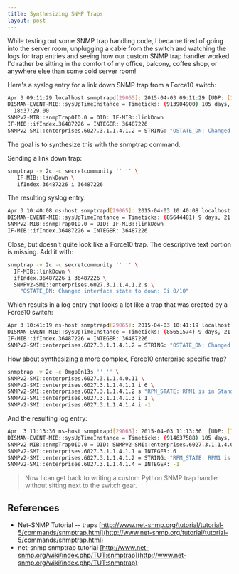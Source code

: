 ```yaml
---
title: Synthesizing SNMP Traps
layout: post
---
```


While testing out some SNMP trap handling code, I became tired of going into the server room, unplugging a cable from the switch and watching the logs for trap entries and seeing how our custom SNMP trap handler worked. I'd rather be sitting in the comfort of my office, balcony, coffee shop, or anywhere else than some cold server room!

Here's a syslog entry for a link down SNMP trap from a Force10 switch:

```bash
Apr 3 09:11:29 localhost snmptrapd[29065]: 2015-04-03 09:11:29 [UDP: [10.0.5.29]:162->[10.0.5.27]:162]:
DISMAN-EVENT-MIB::sysUpTimeInstance = Timeticks: (913904900) 105 days,
  18:37:29.00
SNMPv2-MIB::snmpTrapOID.0 = OID: IF-MIB::linkDown
IF-MIB::ifIndex.36487226 = INTEGER: 36487226
SNMPv2-SMI::enterprises.6027.3.1.1.4.1.2 = STRING: "OSTATE_DN: Changed interface state to down: Gi 0/10"
```

The goal is to synthesize this with the snmptrap command.

Sending a link down trap:

```bash
snmptrap -v 2c -c secretcommunity '' '' \
   IF-MIB::linkDown \
   ifIndex.36487226 i 36487226
```

The resulting syslog entry:

```bash
Apr 3 10:40:08 ns-host snmptrapd[29065]: 2015-04-03 10:40:08 localhost [UDP: [127.0.0.1]:55232->;[127.0.0.1]:162]:
DISMAN-EVENT-MIB::sysUpTimeInstance = Timeticks: (85644481) 9 days, 21:54:04.81
SNMPv2-MIB::snmpTrapOID.0 = OID: IF-MIB::linkDown
IF-MIB::ifIndex.36487226 = INTEGER: 36487226
```

Close, but doesn't quite look like a Force10 trap. The descriptive text portion is missing. Add it with:

```bash
snmptrap -v 2c -c secretcommunity '' '' \
  IF-MIB::linkDown \
  ifIndex.36487226 i 36487226 \
  SNMPv2-SMI::enterprises.6027.3.1.1.4.1.2 s \
    "OSTATE_DN: Changed interface state to down: Gi 0/10"
```

Which results in a log entry that looks a lot like a trap that was created by a Force10 switch:

```bash
Apr 3 10:41:19 ns-host snmptrapd[29065]: 2015-04-03 10:41:19 localhost [UDP: [127.0.0.1]:59788-&gt;[127.0.0.1]:162]:
DISMAN-EVENT-MIB::sysUpTimeInstance = Timeticks: (85651574) 9 days, 21:55:15.74 SNMPv2-MIB::snmpTrapOID.0 = OID: IF-MIB::linkDown
IF-MIB::ifIndex.36487226 = INTEGER: 36487226
SNMPv2-SMI::enterprises.6027.3.1.1.4.1.2 = STRING: "OSTATE_DN: Changed interface state to down: Gi 0/10"
```

How about synthesizing a more complex, Force10 enterprise specific trap?

```bash
snmptrap -v 2c -c 0mgp0n13s '' '' \
SNMPv2-SMI::enterprises.6027.3.1.1.4.0.11 \
SNMPv2-SMI::enterprises.6027.3.1.1.4.1.1 i 6 \
SNMPv2-SMI::enterprises.6027.3.1.1.4.1.2 s "RPM_STATE: RPM1 is in Standby State." \
SNMPv2-SMI::enterprises.6027.3.1.1.4.1.3 i 1 \
SNMPv2-SMI::enterprises.6027.3.1.1.4.1.4 i -1
```

And the resulting log entry:

```bash
Apr  3 11:13:36 ns-host snmptrapd[29065]: 2015-04-03 11:13:36  [UDP: [10.0.5.29]:162-&gt;[10.0.5.27]:162]:
DISMAN-EVENT-MIB::sysUpTimeInstance = Timeticks: (914637588) 105 days, 20:39:35.88
SNMPv2-MIB::snmpTrapOID.0 = OID: SNMPv2-SMI::enterprises.6027.3.1.1.4.0.11
SNMPv2-SMI::enterprises.6027.3.1.1.4.1.1 = INTEGER: 6
SNMPv2-SMI::enterprises.6027.3.1.1.4.1.2 = STRING: "RPM_STATE: RPM1 is in Standby State."	SNMPv2-SMI::enterprises.6027.3.1.1.4.1.3 = INTEGER: 1
SNMPv2-SMI::enterprises.6027.3.1.1.4.1.4 = INTEGER: -1
```

>Now I can get back to writing a custom Python SNMP trap handler without sitting next to the switch gear.

## References

* Net-SNMP Tutorial -- traps [http://www.net-snmp.org/tutorial/tutorial-5/commands/snmptrap.html](http://www.net-snmp.org/tutorial/tutorial-5/commands/snmptrap.html)
* net-snmp snmptrap tutorial [http://www.net-snmp.org/wiki/index.php/TUT:snmptrap](http://www.net-snmp.org/wiki/index.php/TUT:snmptrap)
